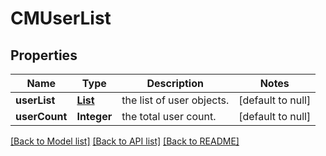# CMUserList
## Properties

| Name | Type | Description | Notes |
|------------ | ------------- | ------------- | -------------|
| **userList** | [**List**](CMUser.md) | the list of user objects. | [default to null] |
| **userCount** | **Integer** | the total user count. | [default to null] |

[[Back to Model list]](../README.md#documentation-for-models) [[Back to API list]](../README.md#documentation-for-api-endpoints) [[Back to README]](../README.md)

